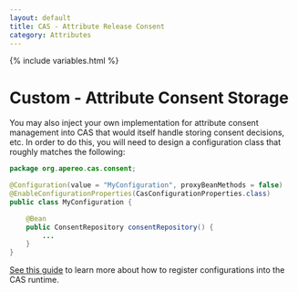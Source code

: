 ```yaml
---
layout: default
title: CAS - Attribute Release Consent
category: Attributes
---
```


{% include variables.html %}

# Custom - Attribute Consent Storage

You may also inject your own implementation for attribute consent management
into CAS that would itself handle storing consent decisions, etc. In order
to do this, you will need to design a configuration class that roughly matches the following:

```java
package org.apereo.cas.consent;

@Configuration(value = "MyConfiguration", proxyBeanMethods = false)
@EnableConfigurationProperties(CasConfigurationProperties.class)
public class MyConfiguration {

    @Bean
    public ConsentRepository consentRepository() {
        ...
    }
}
```

[See this guide](../configuration/Configuration-Management-Extensions.html) to
learn more about how to register configurations into the CAS runtime.
